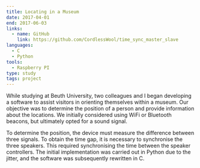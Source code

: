 ```yaml
---
title: Locating in a Museum
date: 2017-04-01
end: 2017-06-03
links:
  - name: GitHub
    link: https://github.com/CordlessWool/time_sync_master_slave
languages:
  - C
  - Python
tools:
  - Raspberry PI
type: study
tags: project
---
```


While studying at Beuth University, two colleagues and I began developing a software to assist visitors in orienting themselves within a museum. Our objective was to determine the position of a person and provide information about the locations. We initially considered using WiFi or Bluetooth beacons, but ultimately opted for a sound signal.

To determine the position, the device must measure the difference between three signals. To obtain the time gap, it is necessary to synchronise the three speakers. This required synchronising the time between the speaker controllers. The initial implementation was carried out in Python due to the jitter, and the software was subsequently rewritten in C.
